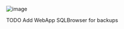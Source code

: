 ![image](https://github.com/kalibrado/servarr-all-in-one/assets/51781584/8cccd4d9-eaef-4a64-a224-90498682d347)


TODO
Add WebApp SQLBrowser for backups